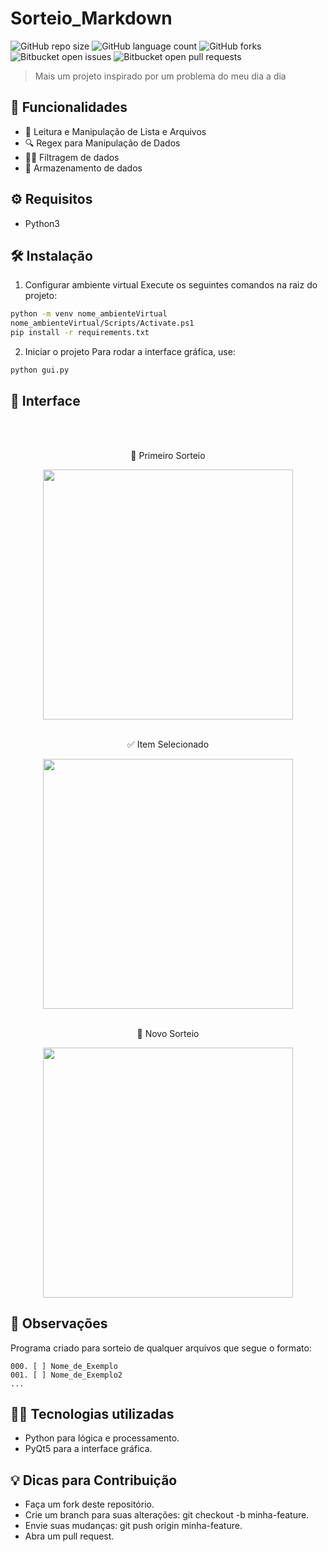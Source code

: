 # Sorteio_Markdown
![GitHub repo size](https://img.shields.io/github/repo-size/agostin-afk/Sorteio_markdown?style=for-the-badge)
![GitHub language count](https://img.shields.io/github/languages/count/agostin-afk/Sorteio_markdown?style=for-the-badge)
![GitHub forks](https://img.shields.io/github/forks/agostin-afk/Sorteio_markdown?style=for-the-badge)
![Bitbucket open issues](https://img.shields.io/bitbucket/issues/agostin-afk/Sorteio_markdown?style=for-the-badge)
![Bitbucket open pull requests](https://img.shields.io/bitbucket/pr-raw/agostin-afk/Sorteio_markdown?style=for-the-badge)
>Mais um projeto inspirado por um problema do meu dia a dia


## 🚀 Funcionalidades
- 📂 Leitura e Manipulação de Lista e Arquivos
- 🔍 Regex para Manipulação de Dados
- 👨‍💻 Filtragem de dados
- 💾 Armazenamento de dados

## ⚙️ Requisitos
- Python3
## 🛠️ Instalação
1. Configurar ambiente virtual
Execute os seguintes comandos na raiz do projeto:
```bash
python -m venv nome_ambienteVirtual
nome_ambienteVirtual/Scripts/Activate.ps1
pip install -r requirements.txt
```
2. Iniciar o projeto
Para rodar a interface gráfica, use:
```bash
python gui.py
```

## 🎨 Interface
<br></br>
<div align="center">
<p>🎲 Primeiro Sorteio</p>
  <img src="https://github.com/user-attachments/assets/d833747a-c75a-475d-9a1e-38d609c43e46" width="400">
<br></br>
<p>✅ Item Selecionado</p>
<img src="https://github.com/user-attachments/assets/8d1f506a-1d12-4c13-8fae-dd5cb92f2dd4" width="400">
<br></br>
<p>🎰 Novo Sorteio</p>
<img src="https://github.com/user-attachments/assets/842e519f-1d81-4631-9449-24c972402b33" width="400">

</div>

## 📌 Observações
Programa criado para sorteio de qualquer arquivos que segue o formato:
```
000. [ ] Nome_de_Exemplo
001. [ ] Nome_de_Exemplo2
...
```
## 🧑‍💻 Tecnologias utilizadas
- Python para lógica e processamento.
- PyQt5 para a interface gráfica.
## 💡 Dicas para Contribuição
- Faça um fork deste repositório.
- Crie um branch para suas alterações: git checkout -b minha-feature.
- Envie suas mudanças: git push origin minha-feature.
- Abra um pull request.